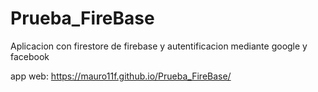 # Prueba_FireBase
Aplicacion con firestore de firebase y autentificacion mediante google y facebook


app web: https://mauro11f.github.io/Prueba_FireBase/
